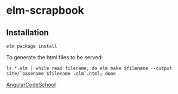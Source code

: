 # elm-scrapbook

## Installation

    elm package install

To generate the html files to be served:

    ls *.elm | while read filename; do elm make $filename --output site/`basename $filename .elm`.html; done


[AngularCodeSchool](http://github.com/martinos/elm-scrapbook/blob/master/site/AngularCodeSchool.html)


